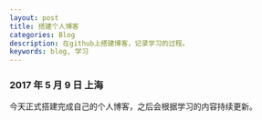 ```yaml
---
layout: post
title: 搭建个人博客
categories: Blog
description: 在github上搭建博客，记录学习的过程。
keywords: blog, 学习
---
```


### 2017 年 5 月 9 日 上海

今天正式搭建完成自己的个人博客，之后会根据学习的内容持续更新。

